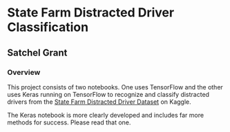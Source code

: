 # State Farm Distracted Driver Classification
## Satchel Grant

### Overview
This project consists of two notebooks. One uses TensorFlow and the other uses Keras running on TensorFlow to recognize and classify distracted drivers from the [State Farm Distracted Driver Dataset](https://www.kaggle.com/c/state-farm-distracted-driver-detection) on Kaggle.

The Keras notebook is more clearly developed and includes far more methods for success. Please read that one.
